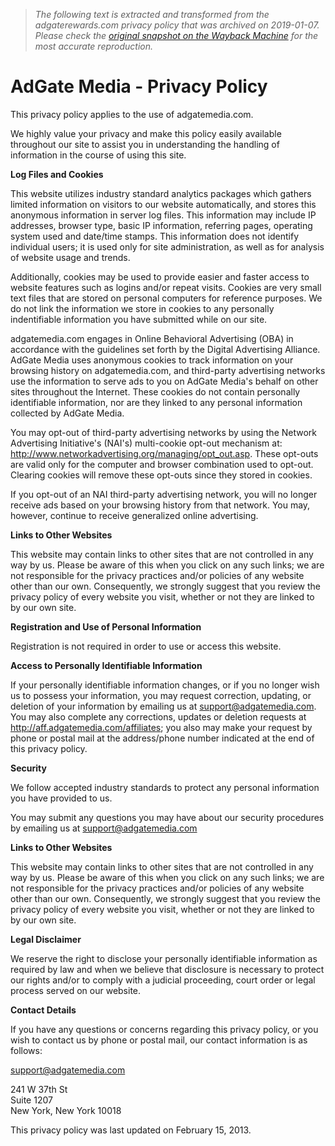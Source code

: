 > *The following text is extracted and transformed from the adgaterewards.com privacy policy that was archived on 2019-01-07. Please check the [original snapshot on the Wayback Machine](https://web.archive.org/web/20190107203048id_/https%3A//adgatemedia.com/pp.php) for the most accurate reproduction.*

# AdGate Media - Privacy Policy

This privacy policy applies to the use of adgatemedia.com.

We highly value your privacy and make this policy easily available throughout our site to assist you in understanding the handling of information in the course of using this site. 

**Log Files and Cookies**

This website utilizes industry standard analytics packages which gathers limited information on visitors to our website automatically, and stores this anonymous information in server log files. This information may include IP addresses, browser type, basic IP information, referring pages, operating system used and date/time stamps. This information does not identify individual users; it is used only for site administration, as well as for analysis of website usage and trends.

Additionally, cookies may be used to provide easier and faster access to website features such as logins and/or repeat visits. Cookies are very small text files that are stored on personal computers for reference purposes. We do not link the information we store in cookies to any personally indentifiable information you have submitted while on our site. 

adgatemedia.com engages in Online Behavioral Advertising (OBA) in accordance with the guidelines set forth by the Digital Advertising Alliance. AdGate Media uses anonymous cookies to track information on your browsing history on adgatemedia.com, and third-party advertising networks use the information to serve ads to you on AdGate Media's behalf on other sites throughout the Internet. These cookies do not contain personally identifiable information, nor are they linked to any personal information collected by AdGate Media.

You may opt-out of third-party advertising networks by using the Network Advertising Initiative's (NAI's) multi-cookie opt-out mechanism at: http://www.networkadvertising.org/managing/opt_out.asp. These opt-outs are valid only for the computer and browser combination used to opt-out. Clearing cookies will remove these opt-outs since they stored in cookies.

If you opt-out of an NAI third-party advertising network, you will no longer receive ads based on your browsing history from that network. You may, however, continue to receive generalized online advertising. 

**Links to Other Websites**

This website may contain links to other sites that are not controlled in any way by us. Please be aware of this when you click on any such links; we are not responsible for the privacy practices and/or policies of any website other than our own. Consequently, we strongly suggest that you review the privacy policy of every website you visit, whether or not they are linked to by our own site.

**Registration and Use of Personal Information**

Registration is not required in order to use or access this website. 

**Access to Personally Identifiable Information**

If your personally identifiable information changes, or if you no longer wish us to possess your information, you may request correction, updating, or deletion of your information by emailing us at support@adgatemedia.com. You may also complete any corrections, updates or deletion requests at http://aff.adgatemedia.com/affiliates; you also may make your request by phone or postal mail at the address/phone number indicated at the end of this privacy policy.

**Security**

We follow accepted industry standards to protect any personal information you have provided to us. 

You may submit any questions you may have about our security procedures by emailing us at support@adgatemedia.com

**Links to Other Websites**

This website may contain links to other sites that are not controlled in any way by us. Please be aware of this when you click on any such links; we are not responsible for the privacy practices and/or policies of any website other than our own. Consequently, we strongly suggest that you review the privacy policy of every website you visit, whether or not they are linked to by our own site.

**Legal Disclaimer**

We reserve the right to disclose your personally identifiable information as required by law and when we believe that disclosure is necessary to protect our rights and/or to comply with a judicial proceeding, court order or legal process served on our website.

**Contact Details**

If you have any questions or concerns regarding this privacy policy, or you wish to contact us by phone or postal mail, our contact information is as follows:

support@adgatemedia.com

241 W 37th St  
Suite 1207  
New York, New York 10018 

This privacy policy was last updated on February 15, 2013.
